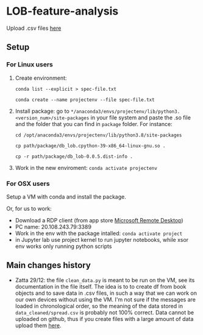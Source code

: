 # LOB-feature-analysis
Upload .csv files [here](https://drive.google.com/drive/folders/1LP0KT5O1YQT1Vf3692nPeoT5SCsrJtUk?usp=sharing)

##  Setup 
### For Linux users
1. Create environment:

    `conda list --explicit > spec-file.txt`
    
    `conda create --name projectenv --file spec-file.txt`

2. Install package: go to `*/anaconda3/envs/projectenv/lib/python3.<version_num>/site-packages` in your file system and paste the .so file and the folder that you can find in `package` folder. 
    For instance:
    
    `cd /opt/anaconda3/envs/projectenv/lib/python3.8/site-packages`
    
    `cp path/package/db_lob.cpython-39-x86_64-linux-gnu.so .`
    
    `cp -r path/package/db_lob-0.0.5.dist-info .`
    
3. Work in the new enviroment:
    `conda activate projectenv`

### For OSX users
Setup a VM with conda and install the package.

Or, for us to work:

* Download a RDP client (from app store [Microsoft Remote Desktop](https://apps.apple.com/it/app/microsoft-remote-desktop/id1295203466?mt=12))
* PC name: 20.108.243.79:3389
* Work in the env with the package intalled: `conda activate project`
* in Jupyter lab use project kernel to run jupyter notebooks, while xsor env works only running python scripts

## Main changes history
* Zatta 29/12: the file `clean_data.py` is meant to be run on the VM, see its documentation in the file itself. The idea is to to create df from book objects and to save data in .csv files, in such a way that we can work on our own devices without using the VM. I'm not sure if the messages are loaded in chronological order, so the meaning of the data stored in  `data_cleaned/spread.csv` is probably not 100% correct. Data cannot be uploaded on github, thus if you create files with a large amount of data upload them [here](https://drive.google.com/drive/folders/1LP0KT5O1YQT1Vf3692nPeoT5SCsrJtUk?usp=sharing). 
